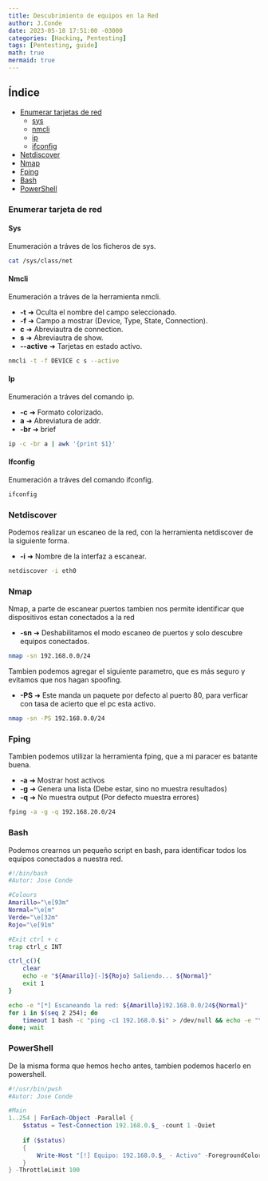 ```yaml
---
title: Descubrimiento de equipos en la Red
author: J.Conde
date: 2023-05-18 17:51:00 -03000 
categories: [Hacking, Pentesting]
tags: [Pentesting, guide]
math: true
mermaid: true
---
```


## Índice
- [Enumerar tarjetas de red](#enumerar-tarjeta-de-red)
  - [sys](#sys)
  - [nmcli](#nmcli)
  - [ip](#ip)
  - [ifconfig](#ifconfig)
- [Netdiscover](#netdiscover)
- [Nmap](#nmap)
- [Fping](#fping)
- [Bash](#bash)
- [PowerShell](#powershell)

### Enumerar tarjeta de red
#### Sys
Enumeración a tráves de los ficheros de sys.
```bash
cat /sys/class/net
```

#### Nmcli
Enumeración a tráves de la herramienta nmcli.
- **-t** ➜ Oculta el nombre del campo seleccionado.
- **-f** ➜ Campo a mostrar (Device, Type, State, Connection).
- **c** ➜ Abreviautra de connection.
- **s** ➜ Abreviautra de show.
- **\--active** ➜ Tarjetas en estado activo.

```bash
nmcli -t -f DEVICE c s --active
```
#### Ip 
Enumeración a tráves del comando ip.
- **-c** ➜ Formato colorizado.
- **a** ➜ Abreviatura de addr.
- **-br** ➜ brief

```bash
ip -c -br a | awk '{print $1}'
```
#### Ifconfig
Enumeración a tráves del comando ifconfig.
```bash
ifconfig
```

### Netdiscover
Podemos realizar un escaneo de la red, con la herramienta netdiscover de la siguiente forma.
- **-i** ➜ Nombre de la interfaz a escanear.

```bash
netdiscover -i eth0
```

### Nmap 
Nmap, a parte de escanear puertos tambien nos permite identificar que dispositivos estan conectados a la red
- **-sn** ➜ Deshabilitamos el modo escaneo de puertos y solo descubre equipos conectados.

```bash
nmap -sn 192.168.0.0/24
```
Tambien podemos agregar el siguiente parametro, que es más seguro y evitamos que nos hagan spoofing. 
- **-PS** ➜ Este manda un paquete por defecto al puerto 80, para verficar con tasa de acierto que el pc esta activo.

```bash
nmap -sn -PS 192.168.0.0/24
```

### Fping 
Tambien podemos utilizar la herramienta fping, que a mi paracer es batante buena. 
- **-a** ➜ Mostrar host activos
- **-g** ➜ Genera una lista (Debe estar, sino no muestra resultados)
- **-q** ➜ No muestra output (Por defecto muestra errores)

```bash
fping -a -g -q 192.168.20.0/24
```

### Bash 
Podemos crearnos un pequeño script en bash, para identificar todos los equipos conectados a nuestra red.
```bash
#!/bin/bash
#Autor: Jose Conde

#Colours
Amarillo="\e[93m"
Normal="\e[m"
Verde="\e[32m"
Rojo="\e[91m"

#Exit ctrl + c 
trap ctrl_c INT

ctrl_c(){
	clear
	echo -e "${Amarillo}[-]${Rojo} Saliendo... ${Normal}"
	exit 1
}

echo -e "[*] Escaneando la red: ${Amarillo}192.168.0.0/24${Normal}"
for i in $(seq 2 254); do
	timeout 1 bash -c "ping -c1 192.168.0.$i" > /dev/null && echo -e "\t[*] Equipo 192.168.0.$i - Activo" &
done; wait
```

### PowerShell 
De la misma forma que hemos hecho antes, tambien podemos hacerlo en powershell.

```powershell
#!/usr/bin/pwsh
#Autor: Jose Conde

#Main
1..254 | ForEach-Object -Parallel {
    $status = Test-Connection 192.168.0.$_ -count 1 -Quiet 
    
    if ($status)
    {
        Write-Host "[!] Equipo: 192.168.0.$_ - Activo" -ForegroundColor Green
    }
} -ThrottleLimit 100
```
